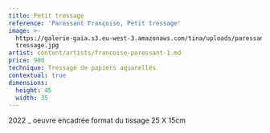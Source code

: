 ```yaml
---
title: Petit tressage
reference: 'Paressant Françoise, Petit tressage'
image: >-
  https://galerie-gaia.s3.eu-west-3.amazonaws.com/tina/uploads/paressant-francoise/galerie-gaia-paressant-francoise-petit
  tressage.jpg
artist: content/artists/francoise-paressant-1.md
price: 900
technique: Tressage de papiers aquarellés
contextual: true
dimensions:
  height: 45
  width: 35
---
```


2022 \_ oeuvre encadrée format du tissage 25 X 15cm
